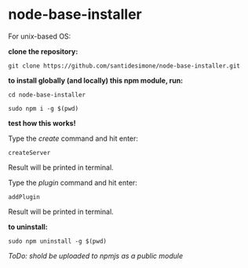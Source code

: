 # node-base-installer

For unix-based OS:

**clone the repository:**

```
git clone https://github.com/santidesimone/node-base-installer.git
```

**to install globally (and locally) this npm module, run:**

```
cd node-base-installer
```

```
sudo npm i -g $(pwd)
```


**test how this works!**

Type the *create* command and hit enter:
``` 
createServer
```
Result will be printed in terminal.

Type the *plugin* command and hit enter:
```
addPlugin 
```
Result will be printed in terminal.


**to uninstall:**

```
sudo npm uninstall -g $(pwd)
```

_ToDo: shold be uploaded to npmjs as a public module_
